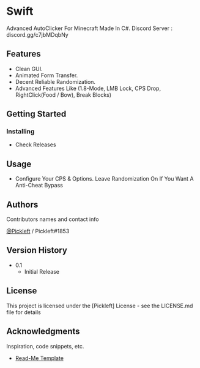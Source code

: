 # Swift

Advanced AutoClicker For Minecraft Made In C#.
Discord Server : discord.gg/c7jbMDqbNy

## Features 

* Clean GUI.
* Animated Form Transfer.
* Decent Reliable Randomization.
* Advanced Features Like (1.8-Mode, LMB Lock, CPS Drop, RightClick(Food / Bow), Break Blocks)


## Getting Started

### Installing

* Check Releases

## Usage

* Configure Your CPS & Options. Leave Randomization On If You Want A Anti-Cheat Bypass

## Authors

Contributors names and contact info

[@Pickleft](https://twitter.com/Pickleft) / Pickleft#1853

## Version History

* 0.1
    * Initial Release

## License

This project is licensed under the [Pickleft] License - see the LICENSE.md file for details

## Acknowledgments

Inspiration, code snippets, etc.
* [Read-Me Template](https://gist.github.com/DomPizzie/7a5ff55ffa9081f2de27c315f5018afc)
